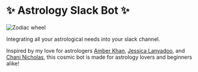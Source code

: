 # ✨ Astrology Slack Bot ✨
![Zodiac wheel](https://media.giphy.com/media/WmtnVfTNbDigG32A8u/giphy.gif)

Integrating all your astrological needs into your slack channel.

Inspired by my love for astrologers [Amber Khan](https://www.amberkhan.com), [Jessica Lanyadoo](https://www.lovelanyadoo.com), and [Chani Nicholas](https://chaninicholas.com/about-chani-nicholas/), this cosmic bot is made for astrology lovers and beginners alike!
